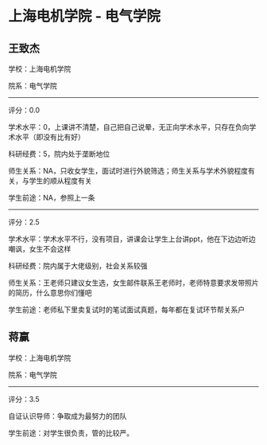 # 上海电机学院 - 电气学院

## 王致杰

学校：上海电机学院

院系：电气学院

* * *

评分：0.0

学术水平：0，上课讲不清楚，自己把自己说晕，无正向学术水平，只存在负向学术水平（即没有比有好）

科研经费：5，院内处于垄断地位

师生关系：NA，只收女学生，面试时进行外貌筛选；师生关系与学术外貌程度有关，与学生的顺从程度有关

学生前途：NA，参照上一条

* * *

评分：2.5

学术水平：学术水平不行，没有项目，讲课会让学生上台讲ppt，他在下边边听边嘲讽，女生不会这样

科研经费：院内属于大佬级别，社会关系较强

师生关系：王老师只建议女生选，女生邮件联系王老师时，老师特意要求发带照片的简历，什么意思你们懂吧

学生前途：老师私下里卖复试时的笔试面试真题，每年都在复试环节帮关系户

## 蒋赢

学校：上海电机学院

院系：电气学院

* * *

评分：3.5

自证认识导师：争取成为最努力的团队

学生前途：对学生很负责，管的比较严。